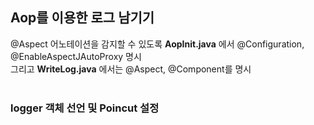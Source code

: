 ## Aop를 이용한 로그 남기기
@Aspect 어노테이션을 감지할 수 있도록 **AopInit.java** 에서 @Configuration, @EnableAspectJAutoProxy 명시
<br>
그리고 **WriteLog.java** 에서는 @Aspect, @Component를 명시
<br><br>
### logger 객체 선언 및 Poincut 설정

